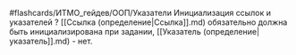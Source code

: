 #flashcards/ИТМО_гейдев/ООП/Указатели
Инициализация ссылок и указателей
?
[[Ссылка (определение|Ссылка]].md) обязательно должна быть инициализирована при задании, [[Указатель (определение|указатель]].md) - нет.
